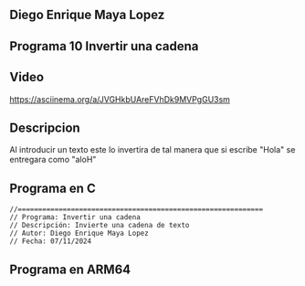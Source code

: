 ## Diego Enrique Maya Lopez 
## Programa 10 Invertir una cadena

## Video
https://asciinema.org/a/JVGHkbUAreFVhDk9MVPgGU3sm

## Descripcion 
Al introducir un texto este lo invertira de tal manera que si escribe "Hola" se entregara como "aloH"
## Programa en C
    //============================================================
    // Programa: Invertir una cadena
    // Descripción: Invierte una cadena de texto
    // Autor: Diego Enrique Maya Lopez
    // Fecha: 07/11/2024

## Programa en ARM64    
